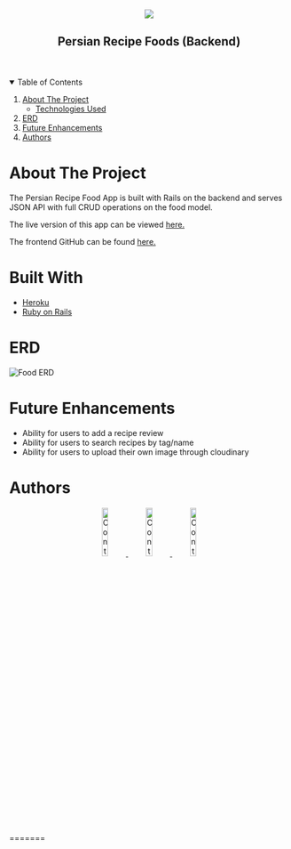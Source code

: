 
<!-- PROJECT LOGO -->
<br />
<p align="center">
  <a href="https://github.com/Avisa-GA/persian-food-recipe-backend">
    <img src="https://i.imgur.com/jabZg7z.png " >
  </a>

  <h2 align="center">Persian Recipe Foods (Backend)</h2>
<br>
<Br>


<!-- TABLE OF CONTENTS -->
<details open="open">
  <summary>Table of Contents</summary>
  <ol>
    <li>
      <a href="#about-the-project">About The Project</a>
      <ul>
        <li><a href="#built-with">Technologies Used</a></li>
      </ul>
    </li>
    <li>
      <a href="#ERD">ERD</a>
    </li>
     <li><a href="#future-enhancements">Future Enhancements</a></li>
     <li><a href="#authors">Authors</a></li>

  </ol>
</details>

<!-- ABOUT THE PROJECT -->
# **About The Project**
The Persian Recipe Food App is built with Rails on the backend and serves JSON API with full CRUD operations on the food model.  

The live version of this app can be viewed [here.](INSERT-DEPLOYMENT-LINK-HERE)

The frontend GitHub can be found [here.](https://github.com/Avisa-GA/persian-food-recipe-frontend)

# **Built With**
* [Heroku](https://dashboard.heroku.com/apps)
* [Ruby on Rails](https://rubyonrails.org/)


# **ERD**
![Food ERD](https://i.imgur.com/Wg6YGeE.png)



# **Future Enhancements**
* Ability for users to add a recipe review
* Ability for users to search recipes by tag/name
* Ability for users to upload their own image through cloudinary

# **Authors**

<div align="center">
  <a href="https://github.com/Avisa-GA">
    <img src="https://i.imgur.com/FiTMWcH.png"
      alt="Contributors"
      width="15%" />
  </a>
    <a href="https://github.com/Joshua-Zalcman">
    <img src="https://i.imgur.com/irewtmy.png"
      alt="Contributors"
      width="15%" />
  </a>
    <a href="https://github.com/GarrettGarrett">
    <img src="https://i.imgur.com/80jWufi.png"
      alt="Contributors"
      width="15%" />
  </a>
</div>
=======

